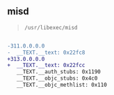 ## misd

> `/usr/libexec/misd`

```diff

-311.0.0.0.0
-  __TEXT.__text: 0x22fc8
+313.0.0.0.0
+  __TEXT.__text: 0x22fcc
   __TEXT.__auth_stubs: 0x1190
   __TEXT.__objc_stubs: 0x4c0
   __TEXT.__objc_methlist: 0x110

```
